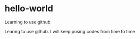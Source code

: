 # hello-world
Learning to use github 

Learing to use github. I will keep posing codes from time to time
